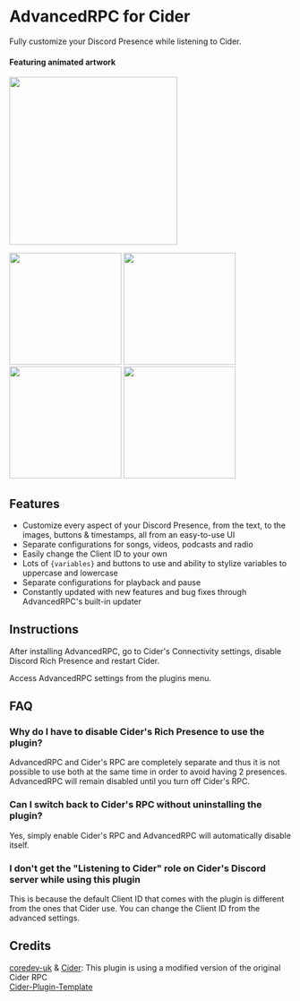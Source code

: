 # AdvancedRPC for Cider

Fully customize your Discord Presence while listening to Cider.

#### Featuring animated artwork  
<img src="https://user-images.githubusercontent.com/19146783/206075465-b94abf0a-3622-414d-b8f5-601fb742bedd.gif" width="300">

<img src="https://i.imgur.com/uGwe83D.gif" width="200"> <img src="https://i.imgur.com/SwgS6Jg.png" width="200"> <br> <img src="https://i.imgur.com/uf0JMys.png" width="200"> <img src="https://i.imgur.com/6Tt7MuE.png" width="200">

## Features

- Customize every aspect of your Discord Presence, from the text, to the images, buttons & timestamps, all from an easy-to-use UI
- Separate configurations for songs, videos, podcasts and radio
- Easily change the Client ID to your own
- Lots of `{variables}` and buttons to use and ability to stylize variables to uppercase and lowercase
- Separate configurations for playback and pause
- Constantly updated with new features and bug fixes through AdvancedRPC's built-in updater

## Instructions

After installing AdvancedRPC, go to Cider's Connectivity settings, disable Discord Rich Presence and restart Cider.

Access AdvancedRPC settings from the plugins menu.

## FAQ

### Why do I have to disable Cider's Rich Presence to use the plugin?

AdvancedRPC and Cider's RPC are completely separate and thus it is not possible to use both at the same time in order to avoid having 2 presences. AdvancedRPC will remain disabled until you turn off Cider's RPC.

### Can I switch back to Cider's RPC without uninstalling the plugin?

Yes, simply enable Cider's RPC and AdvancedRPC will automatically disable itself.

### I don't get the "Listening to Cider" role on Cider's Discord server while using this plugin

This is because the default Client ID that comes with the plugin is different from the ones that Cider use. You can change the Client ID from the advanced settings.

## Credits

[coredev-uk](https://github.com/coredev-uk) & [Cider](https://github.com/ciderapp/Cider): This plugin is using a modified version of the original Cider RPC  
[Cider-Plugin-Template](https://github.com/ChaseIngebritson/Cider-Plugin-Template)

